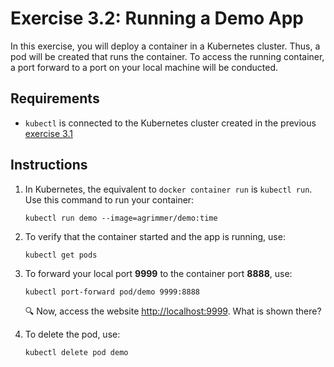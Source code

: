 # Exercise 3.2: Running a Demo App

In this exercise, you will deploy a container in a Kubernetes cluster. Thus, a pod will be created that runs the container. To access the running container, a port forward to a port on your local machine will be conducted. 

## Requirements

* `kubectl` is connected to the Kubernetes cluster created in the previous [exercise 3.1](../exercise%203.1)

## Instructions

1. In Kubernetes, the equivalent to `docker container run` is `kubectl run`. Use this command to run your container:

    ```console
    kubectl run demo --image=agrimmer/demo:time
    ```

1. To verify that the container started and the app is running, use:
    
    ```console
    kubectl get pods
    ```

1. To forward your local port **9999** to the container port **8888**, use:
    
    ```console
    kubectl port-forward pod/demo 9999:8888
    ```

    :mag: Now, access the website [http://localhost:9999](http://localhost:9999). What is shown there? 

1. To delete the pod, use:

    ```console
    kubectl delete pod demo
    ```
